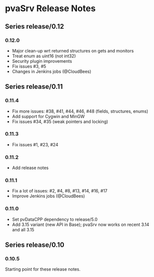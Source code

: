# pvaSrv Release Notes

## Series release/0.12

### 0.12.0
* Major clean-up wrt returned structures on gets
  and monitors
* Treat enum as uint16 (not int32)
* Security plugin improvements
* Fix issues #3, #5
* Changes in Jenkins jobs (@CloudBees)

## Series release/0.11

### 0.11.4
* Fix more issues:
  #38, #41, #44, #46, #48 (fields, structures, enums)
* Add support for Cygwin and MinGW
* Fix issues #34, #35 (weak pointers and locking)

### 0.11.3
* Fix issues #1, #23, #24

### 0.11.2
* Add release notes

### 0.11.1
* Fix a lot of issues:
  #2, #4, #8, #13, #14, #16, #17
* Improve Jenkins jobs (@CloudBees)

### 0.11.0
* Set pvDataCPP dependency to release/5.0
* Add 3.15 variant (new API in Base);
  pvaSrv now works on recent 3.14 and all 3.15

## Series release/0.10

### 0.10.5
Starting point for these release notes.
